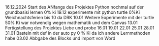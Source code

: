 16.12.2024 Start des ANfangs des Projektes Python nochmal auf der grundbasisi lernen  0% ki
19.12  experimente mit python turtle 0%Ki
Weichnachtsferien bis 10 da DRK 
10.01 Weitere Experimente mit der turtle 50% Ki war notwendig wegen mathematik und dem Canvas
13.01 Fertigstellung des Projektes Liebe und probe 
16.01
19.01
22.01
25.01
28.01
31.01 Basteln mit def in der auto py 0 % Ki da ich  andere Lernmethoden habe 
03.02 Abbgabe des Blocks und import von Word 
